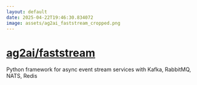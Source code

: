 ```yaml
---
layout: default
date: 2025-04-22T19:46:30.834072
image: assets/ag2ai_faststream_cropped.png
---
```


# [ag2ai/faststream](https://github.com/ag2ai/faststream)

Python framework for async event stream services with Kafka, RabbitMQ, NATS, Redis
